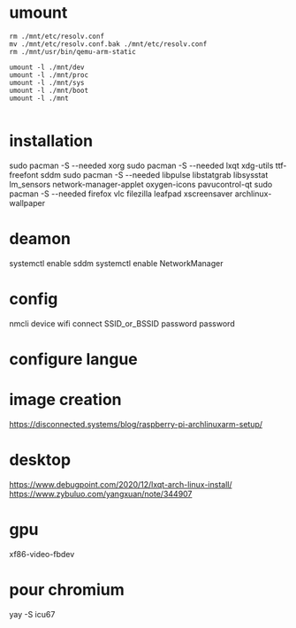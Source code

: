


# umount

```
rm ./mnt/etc/resolv.conf
mv ./mnt/etc/resolv.conf.bak ./mnt/etc/resolv.conf
rm ./mnt/usr/bin/qemu-arm-static

umount -l ./mnt/dev
umount -l ./mnt/proc
umount -l ./mnt/sys
umount -l ./mnt/boot
umount -l ./mnt


```



# installation
sudo pacman -S --needed xorg
sudo pacman -S --needed lxqt xdg-utils ttf-freefont sddm
sudo pacman -S --needed libpulse libstatgrab libsysstat lm_sensors network-manager-applet oxygen-icons pavucontrol-qt
sudo pacman -S --needed firefox vlc filezilla leafpad xscreensaver archlinux-wallpaper

# deamon
systemctl enable sddm
systemctl enable NetworkManager


# config
nmcli device wifi connect SSID_or_BSSID password password

# configure langue






# image creation

https://disconnected.systems/blog/raspberry-pi-archlinuxarm-setup/

# desktop
https://www.debugpoint.com/2020/12/lxqt-arch-linux-install/
https://www.zybuluo.com/yangxuan/note/344907

# gpu

xf86-video-fbdev




# pour chromium 
yay -S icu67
